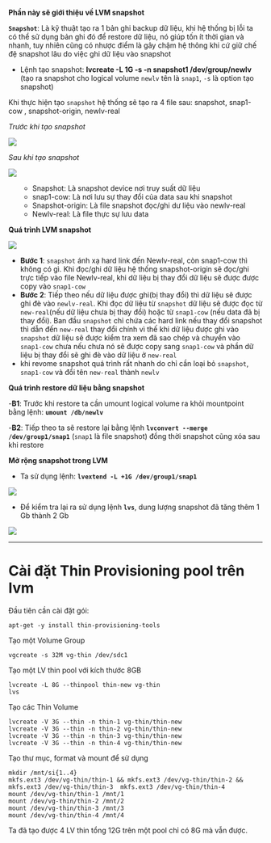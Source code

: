 **Phần này sẽ giới thiệu về LVM snapshot**

**`Snapshot`**: Là kỹ thuật tạo ra 1 bản ghi backup dữ liệu, khi hệ thống bị lỗi ta có thể sử dụng bản ghi đó để restore dữ liệu, nó giúp tốn ít thời gian và nhanh, tuy nhiên cũng có nhược điểm là gây chậm hệ thông khi cứ giữ chế đệ snapshot lâu do việc ghi dữ liệu vào snapshot

- Lệnh tạo snapshot: **lvcreate -L 1G -s -n snapshot1 /dev/group/newlv** (tạo ra snapshot cho logical volume `newlv` tên là `snap1`, `-s` là option tạo snapshot) 

Khi thực hiện tạo `snapshot` hệ thống sẽ tạo ra 4 file sau: snapshot, snap1-cow , snapshot-origin, newlv-real

                          

*Trước khi tạo snapshot*

<img src="https://i.imgur.com/QXjLrPU.png">

*Sau khi tạo snapshot*

<img src="https://i.imgur.com/ISAvXhC.png">
<ul>
<ul>
  <li>Snapshot: Là snapshot device nơi truy suất dữ liệu</li>
  <li>snap1-cow: Là nơi lưu sự thay đổi của data sau khi snapshot</li>
  <li>Snapshot-origin: Là file snapshot đọc/ghi dư liệu vào newlv-real</li>
  <li>Newlv-real: Là file thực sự lưu data</li>
  </ul>
  </ul>
  
**Quá trình LVM snapshot**

<img src="https://i.imgur.com/fkm8Qb7.png">

- **Bước 1**: `snapshot` ánh xạ hard link đến Newlv-real, còn snap1-cow thì không có gì. Khi đọc/ghi dữ liệu hệ thống snapshot-origin sẽ đọc/ghi trực tiếp vào file Newlv-real, khi dữ liệu bị thay đổi dữ liệu sẽ được được copy vào `snap1-cow`
- **Bước 2**: Tiếp theo nếu dữ liệu được ghi(bị thay đổi) thì dữ liệu sẽ được ghi đè vào `newlv-real`. Khi đọc dữ liệu từ `snapshot` dữ liệu sẽ được đọc từ `new-real`(nếu dữ liệu chưa bị thay đổi) hoặc từ `snap1-cow` (nếu data đã bị thay đổi). Ban đầu `snapshot` chỉ chứa các hard link nếu thay đổi snapshot thì dẫn đến `new-real` thay đổi chính vì thế khi dữ liệu được ghi vào `snapshot` dữ liệu sẽ được kiểm tra xem đã sao chép và chuyển vào `snap1-cow` chưa nếu chưa nó sẽ được copy sang `snap1-cow` và phần dữ liệu bị thay đổi sẽ ghi đè vào dữ liệu ở `new-real`
- khi revome snapshot quá trình rất nhanh do chỉ cần loại bỏ `snapshot`, `snap1-cow` và đổi tên `new-real` thành `newlv` 

**Quá trình restore dữ liệu bằng snapshot**

-**B1**: Trước khi restore ta cần umount logical volume ra khỏi mountpoint bằng lệnh: **`umount /db/newlv`**

-**B2**: Tiếp theo ta sẽ restore lại bằng lệnh **`lvconvert --merge /dev/group1/snap1`** (`snap1` là file snapshot) đồng thời snapshot cũng xóa sau khi restore 

**Mở rộng snapshot trong LVM**
- Ta sử dụng lệnh: **`lvextend -L +1G /dev/group1/snap1`**

<img src="https://i.imgur.com/XoFAM0L.png">

- Để kiểm tra lại ra sử dụng lệnh **`lvs`**, dung lượng snapshot đã tăng thêm 1 Gb thành 2 Gb

<img src="https://i.imgur.com/MntT5sG.png">


------
# Cài đặt Thin Provisioning pool trên lvm

Đầu tiên cần cài đặt gói:

	apt-get -y install thin-provisioning-tools

Tạo một Volume Group

	vgcreate -s 32M vg-thin /dev/sdc1

Tạo một LV thin pool với kích thước 8GB

	lvcreate -L 8G --thinpool thin-new vg-thin
	lvs

Tạo các Thin Volume

	lvcreate -V 3G --thin -n thin-1 vg-thin/thin-new
	lvcreate -V 3G --thin -n thin-2 vg-thin/thin-new
	lvcreate -V 3G --thin -n thin-3 vg-thin/thin-new
	lvcreate -V 3G --thin -n thin-4 vg-thin/thin-new

Tạo thư mục, format và mount để sử dụng

	mkdir /mnt/si{1..4}
	mkfs.ext3 /dev/vg-thin/thin-1 && mkfs.ext3 /dev/vg-thin/thin-2 && mkfs.ext3 /dev/vg-thin/thin-3  mkfs.ext3 /dev/vg-thin/thin-4
	mount /dev/vg-thin/thin-1 /mnt/1
	mount /dev/vg-thin/thin-2 /mnt/2
	mount /dev/vg-thin/thin-3 /mnt/3
	mount /dev/vg-thin/thin-4 /mnt/4

Ta đã tạo được 4 LV thin tổng 12G trên một pool chỉ có 8G mà vẫn được.
